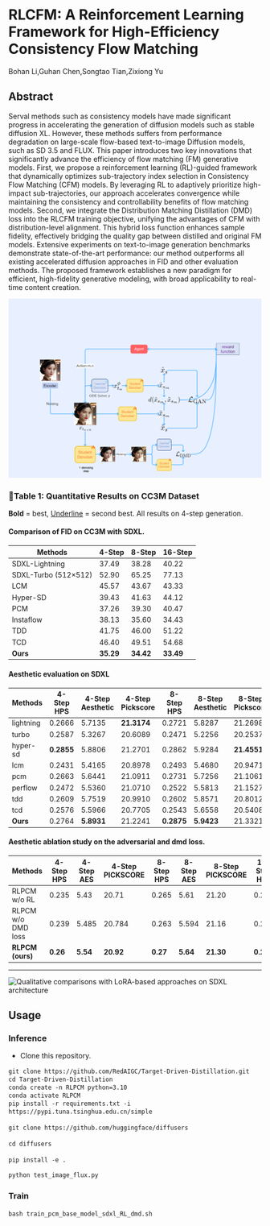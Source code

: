 # RLCFM: A Reinforcement Learning Framework for High-Efficiency Consistency Flow Matching


Bohan Li,Guhan Chen,Songtao Tian,Zixiong Yu

<!-- Preprint, under review -->

## Abstract

Serval methods such as consistency models have made significant progress in accelerating the
generation of diffusion models such as stable diffusion XL. However, these methods suffers from  performance degradation on large-scale flow-based text-to-image
Diffusion models, such as SD 3.5 and FLUX.
This paper introduces two key innovations that significantly advance the efficiency  of flow matching (FM) generative models. First, we propose a reinforcement learning (RL)-guided framework that dynamically optimizes sub-trajectory index selection in  Consistency Flow  Matching  (CFM) models. By leveraging RL to adaptively prioritize high-impact sub-trajectories, our approach accelerates convergence while maintaining the consistency and controllability benefits of flow matching models. Second, we integrate the Distribution Matching Distillation (DMD) loss into the RLCFM training objective, unifying the advantages of CFM with distribution-level alignment. This hybrid loss function enhances sample fidelity, effectively bridging the quality gap between distilled and original FM models. Extensive experiments on text-to-image generation benchmarks demonstrate state-of-the-art performance: our method outperforms all existing accelerated diffusion approaches in FID and other evaluation methods. The proposed framework establishes a new paradigm for efficient, high-fidelity generative modeling, with broad applicability to real-time content creation.






![Training paradigm of PCMs](RLCFM/asset/paradigm.png)



### 🌟Table 1: Quantitative Results on CC3M Dataset

**Bold** = best, <ins>Underline</ins> = second best. All results on 4-step generation.

#### Comparison of FID on CC3M with SDXL.

| Methods          | 4-Step | 8-Step | 16-Step |
|------------------|--------|--------|---------|
| SDXL-Lightning   | 37.49  | 38.28  | 40.22   |
| SDXL-Turbo (512×512) | 52.90 | 65.25 | 77.13   |
| LCM              | 45.57  | 43.67  | 43.33   |
| Hyper-SD         | 39.43  | 41.63  | 44.12   |
| PCM              | 37.26  | 39.30  | 40.47   |
| Instaflow        | 38.13  | 35.60  | 34.43   |
| TDD              | 41.75  | 46.00  | 51.22   |
| TCD              | 46.40  | 49.51  | 54.68   |
| **Ours**         | **35.29** | **34.42** | **33.49** |

#### Aesthetic evaluation on SDXL

| Methods    | 4-Step HPS | 4-Step Aesthetic | 4-Step Pickscore | 8-Step HPS | 8-Step Aesthetic | 8-Step Pickscore | 16-Step HPS | 16-Step Aesthetic | 16-Step Pickscore |
|------------|-----------|------------------|------------------|-----------|------------------|------------------|------------|-------------------|-------------------|
| lightning  | 0.2666    | 5.7135           | **21.3174**      | 0.2721    | 5.8287           | 21.2698          | 0.2660     | 5.8600            | 21.0609           |
| turbo      | 0.2587    | 5.3267           | 20.6089          | 0.2471    | 5.2256           | 20.2537          | 0.2393     | 5.1566            | 20.0273           |
| hyper-sd   | **0.2855**| 5.8806           | 21.2701          | 0.2862    | 5.9284           | **21.4551**      | 0.2898     | 5.9372            | 21.4797           |
| lcm        | 0.2431    | 5.4165           | 20.8978          | 0.2493    | 5.4680           | 20.9471          | 0.2473     | 5.4863            | 20.8295           |
| pcm        | 0.2663    | 5.6441           | 21.0911          | 0.2731    | 5.7256           | 21.1061          | 0.2704     | 5.7573            | 20.9734           |
| perflow    | 0.2472    | 5.5360           | 21.0710          | 0.2522    | 5.5813           | 21.1527          | 0.2560     | 5.6136            | 21.1934           |
| tdd        | 0.2609    | 5.7519           | 20.9910          | 0.2602    | 5.8571           | 20.8012          | 0.2511     | 5.8673            | 20.4932           |
| tcd        | 0.2576    | 5.5966           | 20.7705          | 0.2543    | 5.6558           | 20.5408          | 0.2450     | 5.6267            | 20.2597           |
| **Ours**   | 0.2764    | **5.8931**       | 21.2241          | **0.2875**| **5.9423**       | 21.3321          | **0.2932** | **5.9823**        | **21.5532**       |
#### Aesthetic ablation study on the adversarial and dmd loss.

| Methods          | 4-Step HPS | 4-Step AES | 4-Step PICKSCORE | 8-Step HPS | 8-Step AES | 8-Step PICKSCORE | 16-Step HPS | 16-Step AES | 16-Step PICKSCORE |
|------------------|------------|------------|-------------------|------------|------------|-------------------|-------------|-------------|--------------------|
| RLPCM w/o RL     | 0.235      | 5.43       | 20.71             | 0.265      | 5.61       | 21.20             | 0.271       | 5.658       | 21.23              |
| RLPCM w/o DMD loss | 0.239     | 5.485      | 20.784            | 0.263      | 5.594      | 21.16             | 0.270       | 5.623       | 21.18              |
| **RLPCM (ours)** | **0.26**   | **5.54**   | **20.92**         | **0.27**   | **5.64**   | **21.30**         | **0.28**    | **5.68**    | **21.30**          |
---



![Qualitative comparisons with LoRA-based approaches on SDXL architecture](asset/combined_00.png)








## Usage

### Inference

- Clone this repository.
```shell
git clone https://github.com/RedAIGC/Target-Driven-Distillation.git
cd Target-Driven-Distillation
conda create -n RLPCM python=3.10 
conda activate RLPCM
pip install -r requirements.txt -i https://pypi.tuna.tsinghua.edu.cn/simple 

git clone https://github.com/huggingface/diffusers

cd diffusers

pip install -e .
```

```python
python test_image_flux.py
```


### Train

```shell
bash train_pcm_base_model_sdxl_RL_dmd.sh
```

